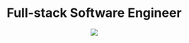 <h1 align=center>Full-stack Software Engineer</h1>
<div align=center>
<img src="[![My Skills](https://skills.thijs.gg/icons?i=html,css,js,react,nodejs,express,mongodb,figma)](https://skills.thijs.gg)"/>
</div>

<!--
**xhundo/xhundo** is a ✨ _special_ ✨ repository because its `README.md` (this file) appears on your GitHub profile.

Here are some ideas to get you started:

- 🔭 I’m currently working on ...
- 🌱 I’m currently learning ...
- 👯 I’m looking to collaborate on ...
- 🤔 I’m looking for help with ...
- 💬 Ask me about ...
- 📫 How to reach me: ...
- 😄 Pronouns: ...
- ⚡ Fun fact: ...
-->
